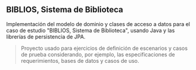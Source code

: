 ## BIBLIOS, Sistema de Biblioteca

Implementación del modelo de dominio y clases de acceso a datos para el caso de estudio "BIBLIOS, Sistema de Biblioteca", usando Java y las librerías de persistencia de JPA. 

> Proyecto usado para ejercicios de definición de escenarios y casos de prueba considerando, por ejemplo, las especificaciones de requerimientos, bases de datos y casos de uso.
